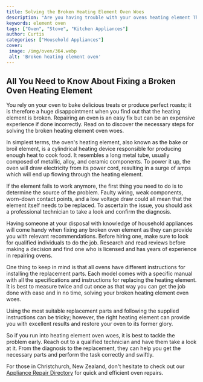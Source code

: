 ```yaml
---
title: Solving the Broken Heating Element Oven Woes
description: "Are you having trouble with your ovens heating element This blog post will help you troubleshoot the issue and solve your heating element woes"
keywords: element oven
tags: ["Oven", "Stove", "Kitchen Appliances"]
author: Curtis
categories: ["Household Appliances"]
cover: 
 image: /img/oven/364.webp
 alt: 'Broken heating element oven'
---
```

## All You Need to Know About Fixing a Broken Oven Heating Element

You rely on your oven to bake delicious treats or produce perfect roasts; it is therefore a huge disappointment when you find out that the heating element is broken. Repairing an oven is an easy fix but can be an expensive experience if done incorrectly. Read on to discover the necessary steps for solving the broken heating element oven woes.

In simplest terms, the oven's heating element, also known as the bake or broil element, is a cylindrical heating device responsible for producing enough heat to cook food. It resembles a long metal tube, usually composed of metallic, alloy, and ceramic components. To power it up, the oven will draw electricity from its power cord, resulting in a surge of amps which will end up flowing through the heating element.

If the element fails to work anymore, the first thing you need to do is to determine the source of the problem. Faulty wiring, weak components, worn-down contact points, and a low voltage draw could all mean that the element itself needs to be replaced. To ascertain the issue, you should ask a professional technician to take a look and confirm the diagnosis. 

Having someone at your disposal with knowledge of household appliances will come handy when fixing any broken oven element as they can provide you with relevant recommendations. Before hiring one, make sure to look for qualified individuals to do the job. Research and read reviews before making a decision and find one who is licensed and has years of experience in repairing ovens.

One thing to keep in mind is that all ovens have different instructions for installing the replacement parts. Each model comes with a specific manual with all the specifications and instructions for replacing the heating element. It is best to measure twice and cut once as that way you can get the job done with ease and in no time, solving your broken heating element oven woes.

Using the most suitable replacement parts and following the supplied instructions can be tricky; however, the right heating element can provide you with excellent results and restore your oven to its former glory.

So if you run into heating element oven woes, it is best to tackle the problem early. Reach out to a qualified technician and have them take a look at it. From the diagnosis to the replacement, they can help you get the necessary parts and perform the task correctly and swiftly.

For those in Christchurch, New Zealand, don't hesitate to check out our [Appliance Repair Directory](./pages/appliance-repair-technicians/new-zealand/christchurch) for quick and efficient oven repairs.
